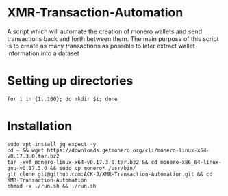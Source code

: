 # XMR-Transaction-Automation
A script which will automate the creation of monero wallets and send transactions back and forth between them. The main purpose of this script is to create as many transactions as possible to later extract wallet information into a dataset

# Setting up directories
`for i in {1..100}; do mkdir $i; done`

# Installation
```
sudo apt install jq expect -y
cd ~ && wget https://downloads.getmonero.org/cli/monero-linux-x64-v0.17.3.0.tar.bz2
tar -xvf monero-linux-x64-v0.17.3.0.tar.bz2 && cd monero-x86_64-linux-gnu-v0.17.3.0 && sudo cp monero* /usr/bin/
git clone git@github.com:ACK-J/XMR-Transaction-Automation.git && cd XMR-Transaction-Automation
chmod +x ./run.sh && ./run.sh
```
